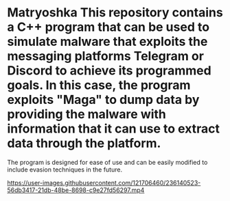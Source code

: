 # Matryoshka This repository contains a C++ program that can be used to simulate malware that exploits the messaging platforms Telegram or Discord to achieve its programmed goals. In this case, the program exploits "Maga" to dump data by providing the malware with information that it can use to extract data through the platform.


The program is designed for ease of use and can be easily modified to include evasion techniques in the future. 


https://user-images.githubusercontent.com/121706460/236140523-56db3417-21db-48be-8698-c9e27fd56297.mp4

